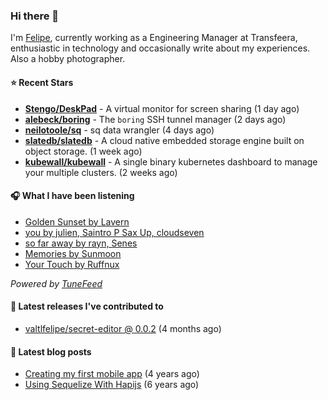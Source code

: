 ### Hi there 👋

I'm [Felipe](https://felipevm.com), currently working as a Engineering Manager at Transfeera, enthusiastic in technology and occasionally write about my experiences. Also a hobby photographer.

#### ⭐ Recent Stars
- **[Stengo/DeskPad](https://github.com/Stengo/DeskPad)** - A virtual monitor for screen sharing (1 day ago)
- **[alebeck/boring](https://github.com/alebeck/boring)** - The `boring`  SSH tunnel manager (2 days ago)
- **[neilotoole/sq](https://github.com/neilotoole/sq)** - sq data wrangler (4 days ago)
- **[slatedb/slatedb](https://github.com/slatedb/slatedb)** - A cloud native embedded storage engine built on object storage. (1 week ago)
- **[kubewall/kubewall](https://github.com/kubewall/kubewall)** - A single binary kubernetes dashboard to manage your multiple clusters. (2 weeks ago)

#### 🎧 What I have been listening
- [Golden Sunset by Lavern](https://open.spotify.com/track/679xwHGrkNsNQHh6KacLxA)
- [you by julien, Saintro P Sax Up, cloudseven](https://open.spotify.com/track/7BnRXdSpJ1Nn8bTrOIXrjT)
- [so far away by rayn, Senes](https://open.spotify.com/track/1Q7Xf8WCAv9ovOIYASL2Oe)
- [Memories by Sunmoon](https://open.spotify.com/track/2YEx4eDIQ6Bj7CWDXQQiMv)
- [Your Touch by Ruffnux](https://open.spotify.com/track/0wIexMl4QG7nEqzc8WuUp5)

_Powered by [TuneFeed](https://tunefeed.app?ref=valtlfelipe-gh-profile)_ 

#### 🚀 Latest releases I've contributed to


- [valtlfelipe/secret-editor @ 0.0.2](https://github.com/valtlfelipe/secret-editor/releases/tag/0.0.2) (4 months ago)

#### 📄 Latest blog posts
- [Creating my first mobile app](https://felipevm.com/posts/creating-my-first-mobile-app/) (4 years ago)
- [Using Sequelize With Hapijs](https://felipevm.com/posts/using-sequelize-with-hapijs/) (6 years ago)
